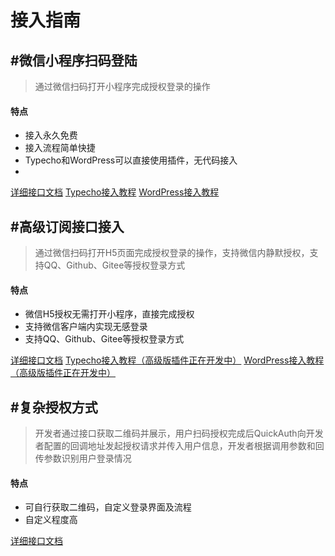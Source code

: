 # 接入指南


## #微信小程序扫码登陆

> 通过微信扫码打开小程序完成授权登录的操作

#### 特点

- 接入永久免费
- 接入流程简单快捷
- Typecho和WordPress可以直接使用插件，无代码接入
- 

 [详细接口文档](/guide/free/)
 [Typecho接入教程](https://gitee.com/wixy/QuickAuthLogin)
 [WordPress接入教程](https://gitee.com/wixy/QuickAuthLogin-WP)

## #高级订阅接口接入

> 通过微信扫码打开H5页面完成授权登录的操作，支持微信内静默授权，支持QQ、Github、Gitee等授权登录方式

#### 特点

- 微信H5授权无需打开小程序，直接完成授权
- 支持微信客户端内实现无感登录
- 支持QQ、Github、Gitee等授权登录方式

 [详细接口文档](/guide/advanced/)
 [Typecho接入教程（高级版插件正在开发中）](https://gitee.com/wixy/QuickAuthLogin)
 [WordPress接入教程（高级版插件正在开发中）](https://gitee.com/wixy/QuickAuthLogin-WP)

## #复杂授权方式

> 开发者通过接口获取二维码并展示，用户扫码授权完成后QuickAuth向开发者配置的回调地址发起授权请求并传入用户信息，开发者根据调用参数和回传参数识别用户登录情况

#### 特点

- 可自行获取二维码，自定义登录界面及流程
- 自定义程度高

 [详细接口文档](/guide/archived/)